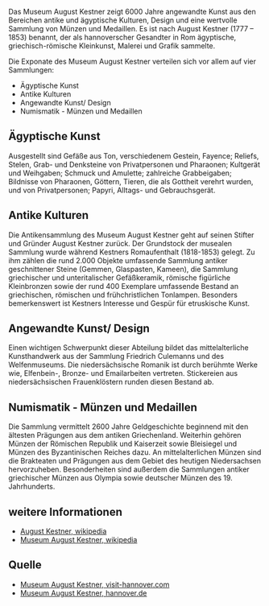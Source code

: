 Das Museum August Kestner zeigt 6000 Jahre angewandte Kunst aus den Bereichen antike und ägyptische Kulturen, 
Design und eine wertvolle Sammlung von Münzen und Medaillen. Es ist nach August Kestner (1777 – 1853) benannt, 
der als hannoverscher Gesandter in Rom ägyptische, griechisch-römische Kleinkunst, Malerei und Grafik sammelte.

Die Exponate des Museum August Kestner verteilen sich vor allem auf vier Sammlungen:

* Ägyptische Kunst
* Antike Kulturen
* Angewandte Kunst/ Design
* Numismatik - Münzen und Medaillen

Ägyptische Kunst
----------------

Ausgestellt sind Gefäße aus Ton, verschiedenem Gestein, Fayence; Reliefs, Stelen, Grab- und Denksteine von 
Privatpersonen und Pharaonen; Kultgerät und Weihgaben; Schmuck und Amulette; zahlreiche Grabbeigaben; Bildnisse von 
Pharaonen, Göttern, Tieren, die als Gottheit verehrt wurden, und von Privatpersonen; Papyri, Alltags- und Gebrauchsgerät.

Antike Kulturen
---------------

Die Antikensammlung des Museum August Kestner geht auf seinen Stifter und Gründer August Kestner zurück. 
Der Grundstock der musealen Sammlung wurde während Kestners Romaufenthalt (1818-1853) gelegt. 
Zu ihm zählen die rund 2.000 Objekte umfassende Sammlung antiker geschnittener Steine (Gemmen, Glaspasten, Kameen), 
die Sammlung griechischer und unteritalischer Gefäßkeramik, römische figürliche Kleinbronzen sowie der rund 400 
Exemplare umfassende Bestand an griechischen, römischen und frühchristlichen Tonlampen. Besonders bemerkenswert ist 
Kestners Interesse und Gespür für etruskische Kunst.

Angewandte Kunst/ Design
------------------------

Einen wichtigen Schwerpunkt dieser Abteilung bildet das mittelalterliche Kunsthandwerk aus der Sammlung 
Friedrich Culemanns und des Welfenmuseums. Die niedersächsische Romanik ist durch berühmte Werke wie, Elfenbein-, 
Bronze- und Emailarbeiten vertreten. Stickereien aus niedersächsischen Frauenklöstern runden diesen Bestand ab.

Numismatik - Münzen und Medaillen
---------------------------------

Die Sammlung vermittelt 2600 Jahre Geldgeschichte beginnend mit den ältesten Prägungen aus dem antiken Griechenland. 
Weiterhin gehören Münzen der Römischen Republik und Kaiserzeit sowie Bleisiegel und Münzen des Byzantinischen Reiches dazu. 
An mittelalterlichen Münzen sind die Brakteaten und Prägungen aus dem Gebiet des heutigen Niedersachsen hervorzuheben. 
Besonderheiten sind außerdem die Sammlungen antiker griechischer Münzen aus Olympia sowie deutscher Münzen des 19. Jahrhunderts.

weitere Informationen
---------------------

* [August Kestner, wikipedia]
* [Museum August Kestner, wikipedia]

Quelle
------

* [Museum August Kestner, visit-hannover.com]
* [Museum August Kestner, hannover.de]

[Museum August Kestner, visit-hannover.com]: https://www.visit-hannover.com/Event-Highlights,-Kultur-Freizeit/Kunst-Kultur/Museen-in-Hannover/Museum-August-Kestner
[Museum August Kestner, hannover.de]: https://www.hannover.de/Museum-August-Kestner
[Museum August Kestner, wikipedia]: https://de.wikipedia.org/wiki/Museum_August_Kestner
[August Kestner, wikipedia]: https://de.wikipedia.org/wiki/August_Kestner